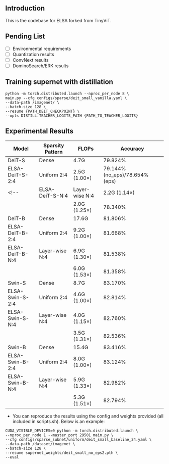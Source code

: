 ## Introduction
This is the codebase for ELSA forked from TinyViT.

## Pending List
- [ ] Environmental requirements
- [ ] Quantization results
- [ ] ConvNext results
- [ ] DominoSearch/ERK results  

## Training supernet with distillation
```
python -m torch.distributed.launch --nproc_per_node 8 \
main.py --cfg configs/sparse/deit_small_vanilla.yaml \
--data-path /imagenet/ \
--batch-size 128 \
--resume {PATH_DEIT_CHECKPOINT} \
--opts DISTILL.TEACHER_LOGITS_PATH {PATH_TO_TEACHER_LOGITS}
```

## Experimental Results
| Model            | Sparsity Pattern | FLOPs          | Accuracy |
|------------------|------------------|----------------|----------|
| DeiT-S           | Dense            | 4.7G           | 79.824%  |
| ELSA-DeiT-S-2:4  | Uniform 2:4      | 2.5G (1.00×)   | 79.144%(no_eps)/78.654%(eps)  | 
<!-- | ELSA-DeiT-S-N:4  | Layer-wise N:4   | 2.2G (1.14×)   | 79.0%  | -->
|                  |                  | 2.0G (1.25×)   | 78.340%  |
| DeiT-B           | Dense            | 17.6G          | 81.806%  |
| ELSA-DeiT-B-2:4  | Uniform 2:4      | 9.2G (1.00×)   | 81.668%  |
| ELSA-DeiT-B-N:4  | Layer-wise N:4   | 6.9G (1.30×)   | 81.538%  |
|                  |                  | 6.0G (1.53×)   | 81.358%  |
| Swin-S           | Dense            | 8.7G           | 83.170%  |
| ELSA-Swin-S-2:4  | Uniform 2:4      | 4.6G (1.00×)   | 82.814%  |
| ELSA-Swin-S-N:4  | Layer-wise N:4   | 4.0G (1.15×)   | 82.760%  |
|                  |                  | 3.5G (1.31×)   | 82.536%  |
| Swin-B           | Dense            | 15.4G          | 83.416%  |
| ELSA-Swin-B-2:4  | Uniform 2:4      | 8.0G (1.00×)   | 83.124%  | 
| ELSA-Swin-B-N:4  | Layer-wise N:4   | 5.9G (1.33×)   | 82.982%  |
|                  |                  | 5.3G (1.51×)   | 82.794%  |

- You can reproduce the results using the config and weights provided (all included in scripts.sh). Below is an example:
```
CUDA_VISIBLE_DEVICES=0 python -m torch.distributed.launch \
--nproc_per_node 1 --master_port 29501 main.py \
--cfg configs/sparse_subnet/uniform/deit_small_baseline_24.yaml \
--data-path /dataset/imagenet \
--batch-size 128 \
--resume supernet_weights/deit_small_no_eps2.pth \
--eval
```